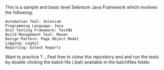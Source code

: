 This is a sample and basic level Selenium Java Framework which involves the following:

    Automation Tool: Selenium
    Programming Language: Java
    Unit Testing Framework: TestNG
    Build Management Tool: Maven
    Design Pattern: Page Object Model
    Logging: Log4j2
    Reporting: Extent Reports

Want to practice ?....Feel free to clone this repository and and run the tests by double clicking the batch file (.bat) available in the batchfiles folder.